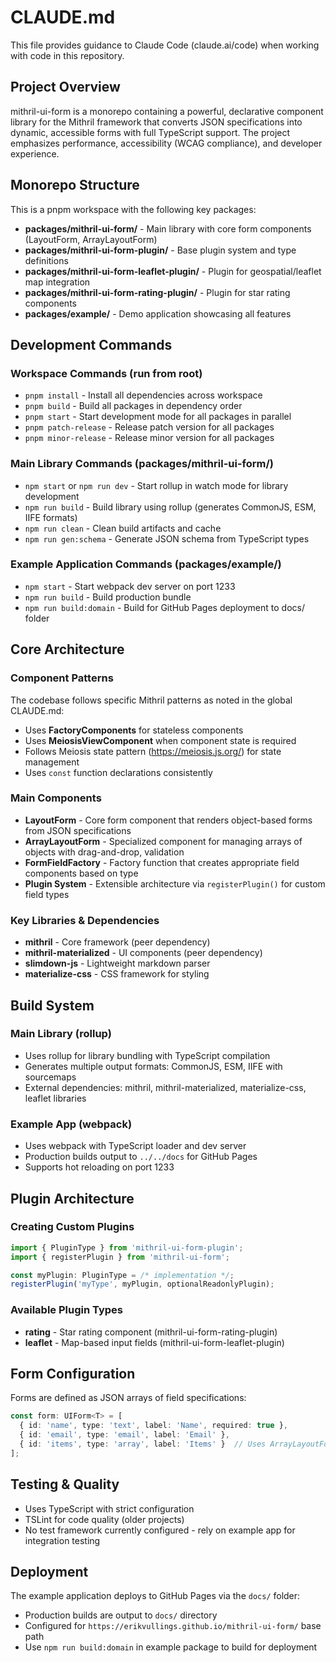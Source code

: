 # CLAUDE.md

This file provides guidance to Claude Code (claude.ai/code) when working with code in this repository.

## Project Overview

mithril-ui-form is a monorepo containing a powerful, declarative component library for the Mithril framework that converts JSON specifications into dynamic, accessible forms with full TypeScript support. The project emphasizes performance, accessibility (WCAG compliance), and developer experience.

## Monorepo Structure

This is a pnpm workspace with the following key packages:

- **packages/mithril-ui-form/** - Main library with core form components (LayoutForm, ArrayLayoutForm)
- **packages/mithril-ui-form-plugin/** - Base plugin system and type definitions  
- **packages/mithril-ui-form-leaflet-plugin/** - Plugin for geospatial/leaflet map integration
- **packages/mithril-ui-form-rating-plugin/** - Plugin for star rating components
- **packages/example/** - Demo application showcasing all features

## Development Commands

### Workspace Commands (run from root)
- `pnpm install` - Install all dependencies across workspace
- `pnpm build` - Build all packages in dependency order
- `pnpm start` - Start development mode for all packages in parallel
- `pnpm patch-release` - Release patch version for all packages
- `pnpm minor-release` - Release minor version for all packages

### Main Library Commands (packages/mithril-ui-form/)
- `npm start` or `npm run dev` - Start rollup in watch mode for library development
- `npm run build` - Build library using rollup (generates CommonJS, ESM, IIFE formats)
- `npm run clean` - Clean build artifacts and cache
- `npm run gen:schema` - Generate JSON schema from TypeScript types

### Example Application Commands (packages/example/)
- `npm start` - Start webpack dev server on port 1233
- `npm run build` - Build production bundle
- `npm run build:domain` - Build for GitHub Pages deployment to docs/ folder

## Core Architecture

### Component Patterns
The codebase follows specific Mithril patterns as noted in the global CLAUDE.md:
- Uses **FactoryComponents** for stateless components
- Uses **MeiosisViewComponent** when component state is required  
- Follows Meiosis state pattern (https://meiosis.js.org/) for state management
- Uses `const` function declarations consistently

### Main Components
- **LayoutForm** - Core form component that renders object-based forms from JSON specifications
- **ArrayLayoutForm** - Specialized component for managing arrays of objects with drag-and-drop, validation
- **FormFieldFactory** - Factory function that creates appropriate field components based on type
- **Plugin System** - Extensible architecture via `registerPlugin()` for custom field types

### Key Libraries & Dependencies
- **mithril** - Core framework (peer dependency)
- **mithril-materialized** - UI components (peer dependency) 
- **slimdown-js** - Lightweight markdown parser
- **materialize-css** - CSS framework for styling

## Build System

### Main Library (rollup)
- Uses rollup for library bundling with TypeScript compilation
- Generates multiple output formats: CommonJS, ESM, IIFE with sourcemaps
- External dependencies: mithril, mithril-materialized, materialize-css, leaflet libraries

### Example App (webpack)
- Uses webpack with TypeScript loader and dev server
- Production builds output to `../../docs` for GitHub Pages
- Supports hot reloading on port 1233

## Plugin Architecture

### Creating Custom Plugins
```typescript
import { PluginType } from 'mithril-ui-form-plugin';
import { registerPlugin } from 'mithril-ui-form';

const myPlugin: PluginType = /* implementation */;
registerPlugin('myType', myPlugin, optionalReadonlyPlugin);
```

### Available Plugin Types
- **rating** - Star rating component (mithril-ui-form-rating-plugin)
- **leaflet** - Map-based input fields (mithril-ui-form-leaflet-plugin)

## Form Configuration

Forms are defined as JSON arrays of field specifications:
```typescript
const form: UIForm<T> = [
  { id: 'name', type: 'text', label: 'Name', required: true },
  { id: 'email', type: 'email', label: 'Email' },
  { id: 'items', type: 'array', label: 'Items' }  // Uses ArrayLayoutForm
];
```

## Testing & Quality

- Uses TypeScript with strict configuration
- TSLint for code quality (older projects)
- No test framework currently configured - rely on example app for integration testing

## Deployment

The example application deploys to GitHub Pages via the `docs/` folder:
- Production builds are output to `docs/` directory  
- Configured for `https://erikvullings.github.io/mithril-ui-form/` base path
- Use `npm run build:domain` in example package to build for deployment